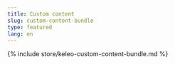 ```yaml
---
title: Custom content
slug: custom-content-bundle
type: featured
lang: en
---
```


{% include store/keleo-custom-content-bundle.md %}
